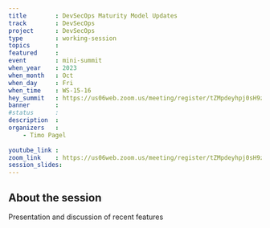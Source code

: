 ```yaml
---
title        : DevSecOps Maturity Model Updates
track        : DevSecOps
project      : DevSecOps
type         : working-session
topics       : 
featured     :
event        : mini-summit
when_year    : 2023
when_month   : Oct
when_day     : Fri
when_time    : WS-15-16
hey_summit   : https://us06web.zoom.us/meeting/register/tZMpdeyhpj0sH9z34Xu-JPwt1KGX9nR4poPD
banner       : 
#status      : 
description  :
organizers   :
    - Timo Pagel
    
youtube_link : 
zoom_link    : https://us06web.zoom.us/meeting/register/tZMpdeyhpj0sH9z34Xu-JPwt1KGX9nR4poPD
session_slides:
---
```


## About the session

Presentation and discussion of recent features
